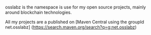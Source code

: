 osslabz is the namespace is use for my open source projects, mainly around blockchain technologies.

All my projects are a published on [Maven Central using the groupId net.osslabz] (https://search.maven.org/search?q=g:net.osslabz)
